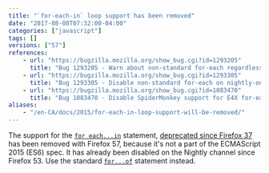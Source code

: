 ```yaml
---
title: "`for-each-in` loop support has been removed"
date: "2017-08-08T07:32:00-04:00"
categories: ["javascript"]
tags: []
versions: ["57"]
references:
    - url: "https://bugzilla.mozilla.org/show_bug.cgi?id=1293205"
      title: "Bug 1293205 - Warn about non-standard for-each regardless of JS version number"
    - url: "https://bugzilla.mozilla.org/show_bug.cgi?id=1293305"
      title: "Bug 1293305 - Disable non-standard for-each on nightly-only"
    - url: "https://bugzilla.mozilla.org/show_bug.cgi?id=1083470"
      title: "Bug 1083470 - Disable SpiderMonkey support for E4X for-each"
aliases:
    - "/en-CA/docs/2015/for-each-in-loop-support-will-be-removed/"
---
```

The support for the [`for each...in`](https://developer.mozilla.org/docs/Web/JavaScript/Reference/Statements/for_each...in) statement, [deprecated since Firefox 37](https://www.fxsitecompat.com/en-CA/docs/2015/for-each-in-loops-are-now-deprecated/) has been removed with Firefox 57, because it's not a part of the ECMAScript 2015 (ES6) spec. It has already been disabled on the Nightly channel since Firefox 53. Use the standard [`for...of`](https://developer.mozilla.org/docs/Web/JavaScript/Reference/Statements/for...of) statement instead.
